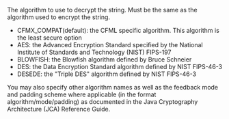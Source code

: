 The algorithm to use to decrypt the string. Must be the same as the algorithm used to encrypt the string.

- CFMX_COMPAT(default): the CFML specific algorithm. This algorithm is the least secure option
- AES: the Advanced Encryption Standard specified by the National Institute of Standards and Technology (NIST) FIPS-197
- BLOWFISH: the Blowfish algorithm defined by Bruce Schneier
- DES: the Data Encryption Standard algorithm defined by NIST FIPS-46-3
- DESEDE: the "Triple DES" algorithm defined by NIST FIPS-46-3

You may also specify other algorithm names as well as the feedback mode and padding scheme where applicable (in the format algorithm/mode/padding) as documented in the Java Cryptography Architecture (JCA) Reference Guide.
